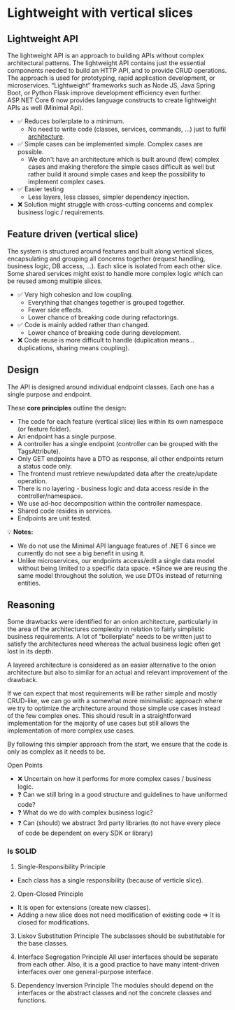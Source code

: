 # Lightweight with vertical slices

## Lightweight API
The lightweight API is an approach to building APIs without complex architectural patterns. The lightweight API contains just the essential components needed to build an HTTP API, and to provide CRUD operations. The approach is used for prototyping, rapid application development, or microservices. “Lightweight” frameworks such as Node JS, Java Spring Boot, or Python Flask improve development efficiency even further. ASP.NET Core 6 now provides language constructs to create lightweight APIs as well (Minimal Api).

* ✅ Reduces boilerplate to a minimum.
    * No need to write code (classes, services, commands, ...) just to fulfil [architecture](architecture.md).
* ✅ Simple cases can be implemented simple. Complex cases are possible.
    * We don't have an architecture which is built around (few) complex cases and making therefore the simple cases difficult as well but rather build it around simple cases and keep the possibility to implement complex cases.
* ✅ Easier testing 
    * Less layers, less classes, simpler dependency injection.
* ❌ Solution might struggle with cross-cutting concerns and complex business logic / requirements.

## Feature driven (vertical slice)
The system is structured around features and built along vertical slices, encapsulating and grouping all concerns together (request handling, business logic, DB access, ...). Each slice is isolated from each other slice. Some shared services might exist to handle more complex logic which can be reused among multiple slices.

* ✅ Very high cohesion and low coupling.
    * Everything that changes together is grouped together.
    * Fewer side effects.
    * Lower chance of breaking code during refactorings.
* ✅ Code is mainly added rather than changed.
    * Lower chance of breaking code during development.
* ❌ Code reuse is more difficult to handle (duplication means… duplications, sharing means coupling).

## Design
The API is designed around individual endpoint classes. Each one has a single purpose and endpoint.

These __core principles__ outline the design:

* The code for each feature (vertical slice) lies within its own namespace (or feature folder).
* An endpoint has a single purpose.
* A controller has a single endpoint (controller can be grouped with the TagsAttribute).
* Only GET endpoints have a DTO as response, all other endpoints return a status code only.
* The frontend must retrieve new/updated data after the create/update operation.
* There is no layering - business logic and data access reside in the controller/namespace.
* We use ad-hoc decomposition within the controller namespace.
* Shared code resides in services.
* Endpoints are unit tested.

💡 __Notes:__

* We do not use the Minimal API language features of .NET 6 since we currently do not see a big benefit in using it.
* Unlike microservices, our endpoints access/edit a single data model without being limited to a specific data space.
 *Since we are reusing the same model throughout the solution, we use DTOs instead of returning entities.

## Reasoning
Some drawbacks were identified for an onion architecture, particularly in the area of the architectures complexity in relation to fairly simplistic business requirements. A lot of “boilerplate” needs to be written just to satisfy the architectures need whereas the actual business logic often get lost in its depth.

A layered architecture is considered as an easier alternative to the onion architecture but also to similar for an actual and relevant improvement of the drawback.

If we can expect that most requirements will be rather simple and mostly CRUD-like, we can go with a somewhat more minimalistic approach where we try to optimize the architecture around those simple use cases instead of the few complex ones. This should result in a straightforward implementation for the majority of use cases but still allows the implementation of more complex use cases.  

By following this simpler approach from the start, we ensure that the code is only as complex as it needs to be.

Open Points
* ❌ Uncertain on how it performs for more complex cases / business logic.
* ❓ Can we still bring in a good structure and guidelines to have uniformed code?
* ❓ What do we do with complex business logic?
* ❓ Can (should) we abstract 3rd party libraries (to not have every piece of code be dependent on every SDK or library)


### Is SOLID
1. Single-Responsibility Principle
* Each class has a single responsibility (because of verticle slice).

2. Open-Closed Principle
* It is open for extensions (create new classes).
* Adding a new slice does not need modification of existing code => It is closed for modifications.

3. Liskov Substitution Principle
The subclasses should be substitutable for the base classes.

4. Interface Segregation Principle
All user interfaces should be separate from each other. Also, it is a good practice to have many intent-driven interfaces over one general-purpose interface.

5. Dependency Inversion Principle
The modules should depend on the interfaces or the abstract classes and not the concrete classes and functions.